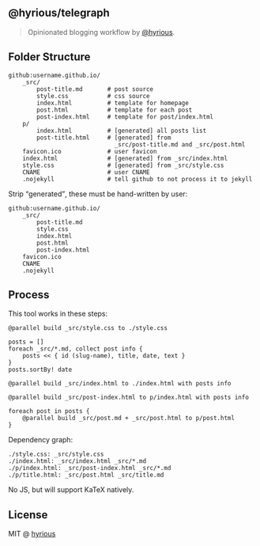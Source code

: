 ## @hyrious/telegraph

> Opinionated blogging workflow by [@hyrious](https://github.com/hyrious).

## Folder Structure

```
github:username.github.io/
    _src/
        post-title.md       # post source
        style.css           # css source
        index.html          # template for homepage
        post.html           # template for each post
        post-index.html     # template for post/index.html
    p/
        index.html          # [generated] all posts list
        post-title.html     # [generated] from
                              _src/post-title.md and _src/post.html
    favicon.ico             # user favicon
    index.html              # [generated] from _src/index.html
    style.css               # [generated] from _src/style.css
    CNAME                   # user CNAME
    .nojekyll               # tell github to not process it to jekyll
```

Strip <q>generated</q>, these must be hand-written by user:

```
github:username.github.io/
    _src/
        post-title.md
        style.css
        index.html
        post.html
        post-index.html
    favicon.ico
    CNAME
    .nojekyll
```

## Process

This tool works in these steps:

```
@parallel build _src/style.css to ./style.css

posts = []
foreach _src/*.md, collect post info {
    posts << { id (slug-name), title, date, text }
}
posts.sortBy! date

@parallel build _src/index.html to ./index.html with posts info

@parallel build _src/post-index.html to p/index.html with posts info

foreach post in posts {
    @parallel build _src/post.md + _src/post.html to p/post.html
}
```

Dependency graph:

```
./style.css: _src/style.css
./index.html: _src/index.html _src/*.md
./p/index.html: _src/post-index.html _src/*.md
./p/title.html: _src/post.html _src/title.md
```

No JS, but will support KaTeX natively.

## License

MIT @ [hyrious](https://github.com/hyrious)
